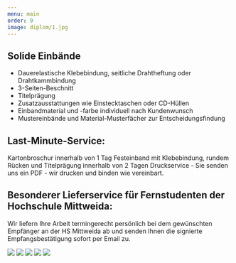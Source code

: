 ```yaml
---
menu: main
order: 9
image: diplom/1.jpg
---
```

## Solide Einbände

- Dauerelastische Klebebindung, seitliche Drahtheftung oder Drahtkammbindung
- 3-Seiten-Beschnitt
- Titelprägung
- Zusatzausstattungen wie Einstecktaschen oder CD-Hüllen
- Einbandmaterial und -farbe individuell nach Kundenwunsch
- Mustereinbände und Material-Musterfächer zur Entscheidungsfindung

## Last-Minute-Service:
Kartonbroschur innerhalb von 1 Tag
Festeinband mit Klebebindung, rundem Rücken und Titelprägung innerhalb von 2 Tagen
Druckservice - Sie senden uns ein PDF - wir drucken und binden wie vereinbart.

## Besonderer Lieferservice für Fernstudenten der Hochschule Mittweida:
Wir liefern Ihre Arbeit termingerecht persönlich bei dem gewünschten Empfänger an der HS Mittweida ab und senden Ihnen die signierte Empfangsbestätigung sofort per Email zu.

![](diplom/2.jpg)
![](diplom/3.jpg)
![](diplom/4.jpg)
![](diplom/5.jpg)
![](diplom/6.jpg)